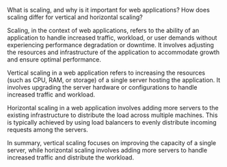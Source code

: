 What is scaling, and why is it important for web applications? How does scaling differ for vertical and horizontal scaling?

Scaling, in the context of web applications, refers to the ability of an application to handle increased traffic, workload, or user demands without experiencing performance degradation or downtime. It involves adjusting the resources and infrastructure of the application to accommodate growth and ensure optimal performance.

Vertical scaling in a web application refers to increasing the resources (such as CPU, RAM, or storage) of a single server hosting the application. It involves upgrading the server hardware or configurations to handle increased traffic and workload.

Horizontal scaling in a web application involves adding more servers to the existing infrastructure to distribute the load across multiple machines. This is typically achieved by using load balancers to evenly distribute incoming requests among the servers.

In summary, vertical scaling focuses on improving the capacity of a single server, while horizontal scaling involves adding more servers to handle increased traffic and distribute the workload.